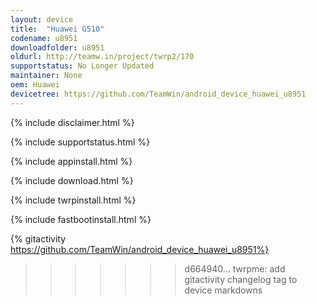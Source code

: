 ```yaml
---
layout: device
title:  "Huawei G510"
codename: u8951
downloadfolder: u8951
oldurl: http://teamw.in/project/twrp2/170
supportstatus: No Longer Updated
maintainer: None
oem: Huawei
devicetree: https://github.com/TeamWin/android_device_huawei_u8951
---
```


{% include disclaimer.html %}

{% include supportstatus.html %}

{% include appinstall.html %}

{% include download.html %}

{% include twrpinstall.html %}

{% include fastbootinstall.html %}

{% gitactivity  https://github.com/TeamWin/android_device_huawei_u8951%}
>>>>>>> d664940... twrpme: add gitactivity changelog tag to device markdowns
